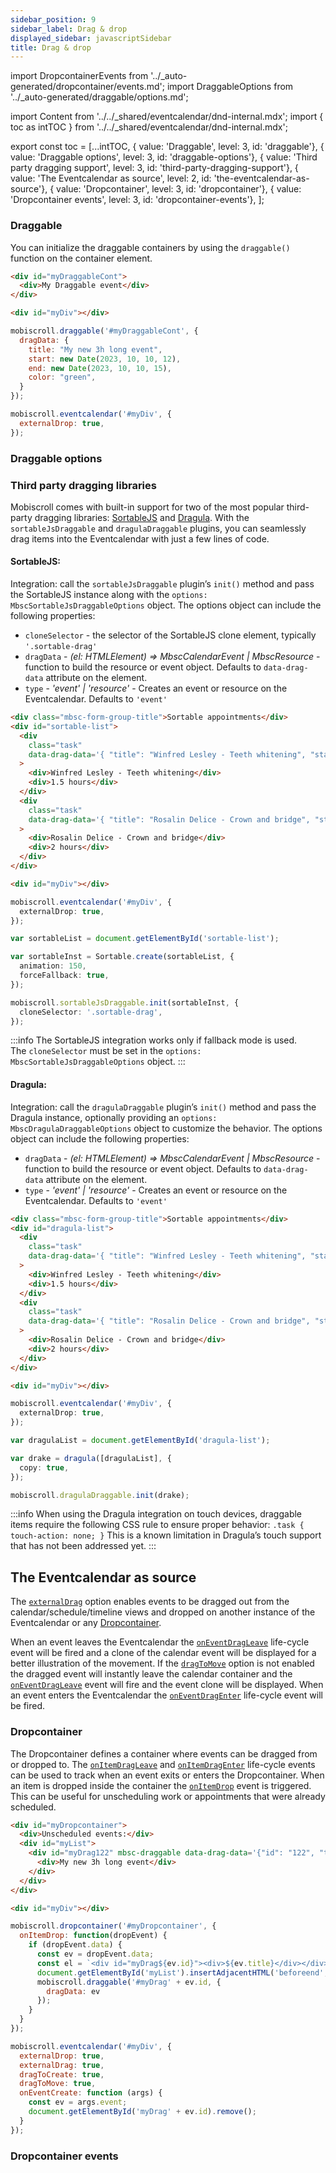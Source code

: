 ```yaml
---
sidebar_position: 9
sidebar_label: Drag & drop
displayed_sidebar: javascriptSidebar
title: Drag & drop
---
```


import DropcontainerEvents from '../_auto-generated/dropcontainer/events.md';
import DraggableOptions from '../_auto-generated/draggable/options.md';

import Content from '../../_shared/eventcalendar/dnd-internal.mdx';
import { toc as intTOC } from '../../_shared/eventcalendar/dnd-internal.mdx';

export const toc = [...intTOC,
  { value: 'Draggable', level: 3, id: 'draggable'},
  { value: 'Draggable options', level: 3, id: 'draggable-options'},
  { value: 'Third party dragging support', level: 3, id: 'third-party-dragging-support'},
  { value: 'The Eventcalendar as source', level: 2, id: 'the-eventcalendar-as-source'},
  { value: 'Dropcontainer', level: 3, id: 'dropcontainer'},
  { value: 'Dropcontainer events', level: 3, id: 'dropcontainer-events'},
];

<Content />

<h3 id="draggable">Draggable</h3>

You can initialize the draggable containers by using the `draggable()` function on the container element.

```html
<div id="myDraggableCont">
  <div>My Draggable event</div>
</div>

<div id="myDiv"></div>
```
```js
mobiscroll.draggable('#myDraggableCont', {
  dragData: {
    title: "My new 3h long event",
    start: new Date(2023, 10, 10, 12),
    end: new Date(2023, 10, 10, 15),
    color: "green",
  }
});

mobiscroll.eventcalendar('#myDiv', {
  externalDrop: true,
});
```

<h3 id="draggable-options">Draggable options</h3>

<div className="option-list">
  <DraggableOptions />
</div>

<h3 id="third-party-dragging-support">Third party dragging libraries</h3>

Mobiscroll comes with built-in support for two of the most popular third-party dragging libraries: [SortableJS](https://sortablejs.github.io/Sortable/) and [Dragula](https://bevacqua.github.io/dragula/). With the `sortableJsDraggable` and `dragulaDraggable` plugins, you can seamlessly drag items into the Eventcalendar with just a few lines of code.   

<h4 id="sortable-js">SortableJS:</h4>

Integration: call the `sortableJsDraggable` plugin’s `init()` method and pass the SortableJS instance along with the `options: MbscSortableJsDraggableOptions` object.
The options object can include the following properties: 
- `cloneSelector` - the selector of the SortableJS clone element, typically `'.sortable-drag'`
- `dragData` - *(el: HTMLElement) => MbscCalendarEvent | MbscResource* - function to build the resource or event object. Defaults to `data-drag-data` attribute on the element. 
- `type` - *'event' | 'resource'* - Creates an event or resource on the Eventcalendar. Defaults to `'event'`

```html
<div class="mbsc-form-group-title">Sortable appointments</div>
<div id="sortable-list">
  <div
    class="task"
    data-drag-data='{ "title": "Winfred Lesley - Teeth whitening", "start": "00:00", "end": "01:30" }'
  >
    <div>Winfred Lesley - Teeth whitening</div>
    <div>1.5 hours</div>
  </div>
  <div
    class="task"
    data-drag-data='{ "title": "Rosalin Delice - Crown and bridge", "start": "00:00", "end": "02:00" }'
  >
    <div>Rosalin Delice - Crown and bridge</div>
    <div>2 hours</div>
  </div>
</div>

<div id="myDiv"></div>
```

```ts
mobiscroll.eventcalendar('#myDiv', {
  externalDrop: true,
});

var sortableList = document.getElementById('sortable-list');

var sortableInst = Sortable.create(sortableList, {
  animation: 150,
  forceFallback: true,
});

mobiscroll.sortableJsDraggable.init(sortableInst, {
  cloneSelector: '.sortable-drag',
});
```

:::info
The SortableJS integration works only if fallback mode is used.  
The `cloneSelector` must be set in the `options: MbscSortableJsDraggableOptions` object.
:::

<h4 id="dragula">Dragula:</h4>

Integration: call the `dragulaDraggable` plugin’s `init()` method and pass the Dragula instance, optionally providing an `options: MbscDragulaDraggableOptions` object to customize the behavior.
The options object can include the following properties:
- `dragData` - *(el: HTMLElement) => MbscCalendarEvent | MbscResource* - function to build the resource or event object. Defaults to `data-drag-data` attribute on the element.
- `type` - *'event' | 'resource'* - Creates an event or resource on the Eventcalendar. Defaults to `'event'`


```html
<div class="mbsc-form-group-title">Sortable appointments</div>
<div id="dragula-list">
  <div
    class="task"
    data-drag-data='{ "title": "Winfred Lesley - Teeth whitening", "start": "00:00", "end": "01:30" }'
  >
    <div>Winfred Lesley - Teeth whitening</div>
    <div>1.5 hours</div>
  </div>
  <div
    class="task"
    data-drag-data='{ "title": "Rosalin Delice - Crown and bridge", "start": "00:00", "end": "02:00" }'
  >
    <div>Rosalin Delice - Crown and bridge</div>
    <div>2 hours</div>
  </div>
</div>

<div id="myDiv"></div>
```

```ts
mobiscroll.eventcalendar('#myDiv', {
  externalDrop: true,
});

var dragulaList = document.getElementById('dragula-list');

var drake = dragula([dragulaList], {
  copy: true,
});

mobiscroll.dragulaDraggable.init(drake);
```

:::info
When using the Dragula integration on touch devices, draggable items require the following CSS rule to ensure proper behavior:
`.task {
  touch-action: none;
}` 
This is a known limitation in Dragula’s touch support that has not been addressed yet.
:::


<h2 id="the-eventcalendar-as-source">The Eventcalendar as source</h2>

The [`externalDrag`](./api#opt-externalDrag) option enables events to be dragged out from the calendar/schedule/timeline views and dropped on another instance of the Eventcalendar or any [Dropcontainer](#dropcontainer).

When an event leaves the Eventcalendar the [`onEventDragLeave`](./api#event-onEventDragLeave) life-cycle event will be fired and a clone of the calendar event will be displayed for a better illustration of the movement. If the [`dragToMove`](./api#opt-dragToMove) option is not enabled the dragged event will instantly leave the calendar container and the [`onEventDragLeave`](./api#event-onEventDragLeave) event will fire and the event clone will be displayed. When an event enters the Eventcalendar the [`onEventDragEnter`](./api#event-onEventDragEnter) life-cycle event will be fired.


<h3 id="dropcontainer">Dropcontainer</h3>

The Dropcontainer defines a container where events can be dragged from or dropped to. The [`onItemDragLeave`](#event-onItemDragLeave) and [`onItemDragEnter`](#event-onItemDragEnter) life-cycle events can be used to track when an event exits or enters the Dropcontainer. When an item is dropped inside the container the [`onItemDrop`](#event-onItemDrop) event is triggered. This can be useful for unscheduling work or appointments that were already scheduled.

```html
<div id="myDropcontainer">
  <div>Unscheduled events:</div>
  <div id="myList">
    <div id="myDrag122" mbsc-draggable data-drag-data='{"id": "122", "title": "My new 3h long event"}'>
      <div>My new 3h long event</div>
    </div>
  </div>
</div>

<div id="myDiv"></div>
```
```js
mobiscroll.dropcontainer('#myDropcontainer', {
  onItemDrop: function(dropEvent) {
    if (dropEvent.data) {
      const ev = dropEvent.data;
      const el = `<div id="myDrag${ev.id}"><div>${ev.title}</div></div>`;
      document.getElementById('myList').insertAdjacentHTML('beforeend', el);
      mobiscroll.draggable('#myDrag' + ev.id, {
        dragData: ev
      });
    }
  }
});

mobiscroll.eventcalendar('#myDiv', {
  externalDrop: true,
  externalDrag: true,
  dragToCreate: true,
  dragToMove: true,
  onEventCreate: function (args) {
    const ev = args.event;
    document.getElementById('myDrag' + ev.id).remove();
  }
});
```

<h3 id="dropcontainer-events">Dropcontainer events</h3>

<div className="option-list">

<DropcontainerEvents />

</div>